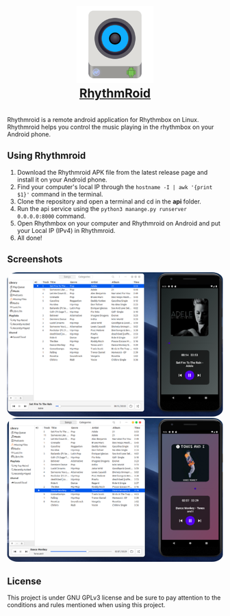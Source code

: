 <div align='center'>

# <img width="180" src="https://github.com/AioFall/RhythmRoid/raw/main/assets/logo-blue.png" alt="RhythmRoid"> <br> [RhythmRoid](#)

<img src='https://img.shields.io/badge/Testing-passing-green?logo=github' alt='' />
<img src='https://img.shields.io/badge/Android Studio-blue?logo=Android' alt='' />
<img src='https://img.shields.io/badge/Django-092e20?logo=Django' alt='' />
<img src='https://img.shields.io/badge/Java-black?logo=java' alt='' />
<img src='https://img.shields.io/badge/Python-ffd343?logo=python' alt='' />

</div>
Rhythmroid is a remote android application for Rhythmbox on Linux. Rhythmroid helps you control the music playing in the rhythmbox on your Android phone.

## Using Rhythmroid
1. Download the Rhythmroid APK file from the latest release page and install it on your Android phone.
2. Find your computer's local IP through the ``hostname -I | awk '{print $1}'`` command in the terminal.
3. Clone the repository and open a terminal and cd in the **api** folder.
4. Run the api service using the ``python3 manange.py runserver 0.0.0.0:8000`` command.
5. Open Rhythmbox on your computer and Rhythmroid on Android and put your Local IP (IPv4) in Rhythmroid.
6. All done!

## Screenshots
<img style='border-radius: 5%;' src="https://raw.githubusercontent.com/AioFall/RhythmRoid/main/assets/screenshot1.png" alt="Screenshot-1">

<img style='border-radius: 5%;' src="https://raw.githubusercontent.com/AioFall/RhythmRoid/main/assets/screenshot2.png" alt="Screenshot-2">

## License
This project is under GNU GPLv3 license and be sure to pay attention to the conditions and rules mentioned when using this project.